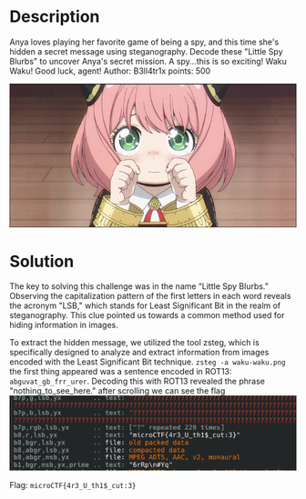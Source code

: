 # Description

Anya loves playing her favorite game of being a spy, and this time she's hidden a secret message using steganography. Decode these "Little Spy Blurbs" to uncover Anya's secret mission. A spy...this is so exciting! Waku Waku! Good luck, agent! 
Author: B3ll4tr1x
points: 500

![image](waku_waku.png)

# Solution

The key to solving this challenge was in the name “Little Spy Blurbs.” Observing the capitalization pattern of the first letters in each word reveals the acronym "LSB," which stands for Least Significant Bit in the realm of steganography. This clue pointed us towards a common method used for hiding information in images.

To extract the hidden message, we utilized the tool zsteg, which is specifically designed to analyze and extract information from images encoded with the Least Significant Bit technique.
`zsteg -a waku-waku.png`
the first thing appeared was a sentence encoded in ROT13: `abguvat_gb_frr_urer`. Decoding this with ROT13 revealed the phrase "nothing_to_see_here."
after scrolling we can see the flag
![flag](zstg.png)

Flag: `microCTF{4r3_U_th1$_cut:3}`


